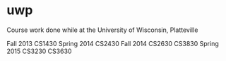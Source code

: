 # uwp
Course work done while at the University of Wisconsin, Platteville

Fall 2013
   CS1430
Spring 2014
   CS2430
Fall 2014
   CS2630
   CS3830
Spring 2015
   CS3230
   CS3630
